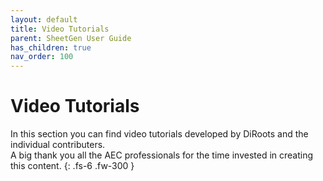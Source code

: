 ```yaml
---
layout: default
title: Video Tutorials
parent: SheetGen User Guide
has_children: true
nav_order: 100
---
```


# Video Tutorials

In this section you can find video tutorials developed by DiRoots and the individual contributers.  
A big thank you all the AEC professionals for the time invested in creating this content.
{: .fs-6 .fw-300 }
